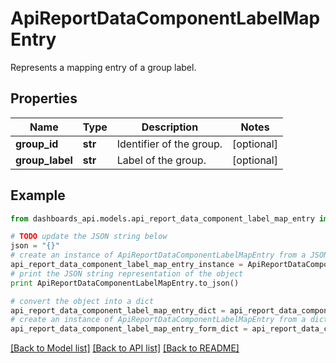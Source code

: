 # ApiReportDataComponentLabelMapEntry

Represents a mapping entry of a group label.

## Properties
Name | Type | Description | Notes
------------ | ------------- | ------------- | -------------
**group_id** | **str** | Identifier of the group. | [optional] 
**group_label** | **str** | Label of the group. | [optional] 

## Example

```python
from dashboards_api.models.api_report_data_component_label_map_entry import ApiReportDataComponentLabelMapEntry

# TODO update the JSON string below
json = "{}"
# create an instance of ApiReportDataComponentLabelMapEntry from a JSON string
api_report_data_component_label_map_entry_instance = ApiReportDataComponentLabelMapEntry.from_json(json)
# print the JSON string representation of the object
print ApiReportDataComponentLabelMapEntry.to_json()

# convert the object into a dict
api_report_data_component_label_map_entry_dict = api_report_data_component_label_map_entry_instance.to_dict()
# create an instance of ApiReportDataComponentLabelMapEntry from a dict
api_report_data_component_label_map_entry_form_dict = api_report_data_component_label_map_entry.from_dict(api_report_data_component_label_map_entry_dict)
```
[[Back to Model list]](../README.md#documentation-for-models) [[Back to API list]](../README.md#documentation-for-api-endpoints) [[Back to README]](../README.md)


